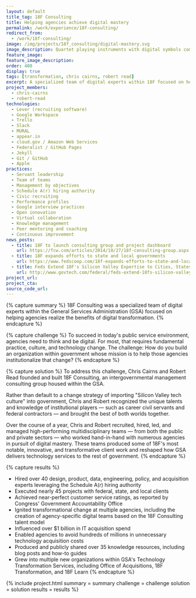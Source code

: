 ```yaml
---
layout: default
title_tag: 18F Consulting
title: Helping agencies achieve digital mastery
permalink: /work/experience/18f-consulting/
redirect_from:
  - /work/18f-consulting/
image: /img/projects/18f_consulting/digital-mastery.svg
image_description: Quartet playing instruments with digital symbols coming off as sound waves.
feature_image:
feature_image_description:
order: 400
display: true
tags: [transformation, chris cairns, robert read]
excerpt: A specialized team of digital experts within 18F focused on helping government agencies digitally transform.
project_members:
  - chris-cairns
  - robert-read
technologies:
  - Lever (recruiting software)
  - Google Workspace
  - Trello
  - Slack
  - MURAL
  - appear.in
  - cloud.gov / Amazon Web Services
  - Federalist / GitHub Pages
  - Jekyll
  - Git / GitHub
  - Apple
practices:
  - Servant leadership
  - Team of teams
  - Management by objectives
  - Schedule A(r) hiring authority
  - Civic recruiting
  - Performance profiles
  - Google interview practices
  - Open innovation
  - Virtual collaboration
  - Knowledge management
  - Peer mentoring and coaching
  - Continuous improvement
news_posts:
  - title: 18F to launch consulting group and project dashboard
    url: https://fcw.com/articles/2014/10/27/18f-consulting-group.aspx
  - title: 18F expands efforts to state and local governments
    url: https://www.fedscoop.com/18f-expands-efforts-to-state-and-local-governments/
  - title: Feds Extend 18F's Silicon Valley Expertise to Cities, States
    url: http://www.govtech.com/federal/feds-extend-18fs-silicon-valley-expertise-to-cities-states.html
project_url:
project_cta:
source_code_url:
---
```


{% capture summary %}
18F Consulting was a specialized team of digital experts within the General
Services Administration (GSA) focused on helping agencies realize the benefits of
digital transformation.
{% endcapture %}

{% capture challenge %}
To succeed in today's public service environment, agencies need to think and be
digital. For most, that requires fundamental practice, culture, and technology change.
The challenge: How do you build an organization within government whose mission is to
help those agencies institutionalize that change?
{% endcapture %}

{% capture solution %}
To address this challenge, Chris Cairns and Robert Read founded and
built 18F Consulting, an intergovernmental management consulting group
housed within the GSA.

Rather than default to a change strategy of importing "Silicon Valley tech culture"
into government, Chris and Robert recognized the unique talents and knowledge of
institutional players — such as career civil servants and federal contractors —
and brought the best of both worlds together.

Over the course of a year, Chris and Robert recruited, hired, led, and managed
high-performing multidisciplinary teams — from both the public and private sectors —
who worked hand-in-hand with numerous agencies in pursuit of digital mastery.
These teams produced some of 18F's most notable, innovative, and transformative
client work and reshaped how GSA delivers technology services to the rest of government.
{% endcapture %}

{% capture results %}
- Hired over 40 design, product, data, engineering, policy, and acquisition experts leveraging the Schedule A(r) hiring authority
- Executed nearly 45 projects with federal, state, and local clients
- Achieved near-perfect customer service ratings, as reported by Congress' Government Accountability Office
- Ignited transformational change at multiple agencies, including the creation of agency-specific digital teams based on the 18F Consulting talent model
- Influenced over $1 billion in IT acquisition spend
- Enabled agencies to avoid hundreds of millions in unnecessary technology acquisition costs
- Produced and publicly shared over 35 knowledge resources, including blog posts and how-to guides
- Grew into multiple new organizations within GSA's Technology Transformation Services, including Office of Acquisitions, 18F Transformation, and 18F Learn
{% endcapture %}

{% include project.html
  summary = summary
  challenge = challenge
  solution = solution
  results = results
%}
